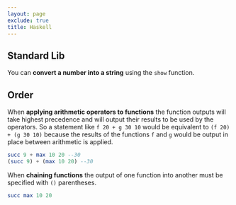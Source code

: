 ```yaml
---
layout: page
exclude: true
title: Haskell
---
```


## Standard Lib

You can **convert a number into a string** using the `show` function.

## Order

When **applying arithmetic operators to functions** the function outputs will take highest precedence and will output their results to be used by the operators. So a statement like `f 20 + g 30 10` would be equivalent to `(f 20) + (g 30 10)` because the results of the functions `f` and `g` would be output in place between arithmetic is applied.
```haskell
succ 9 + max 10 20 --30
(succ 9) + (max 10 20) --30
```

When **chaining functions** the output of one function into another must be specified with `()` parentheses.
```haskell
succ max 10 20
```
<!--stackedit_data:
eyJoaXN0b3J5IjpbMTk5NTQ4NjQ0OCwtMTk1OTA5NDc3MCwtMT
czMTY1NjQ3OF19
-->